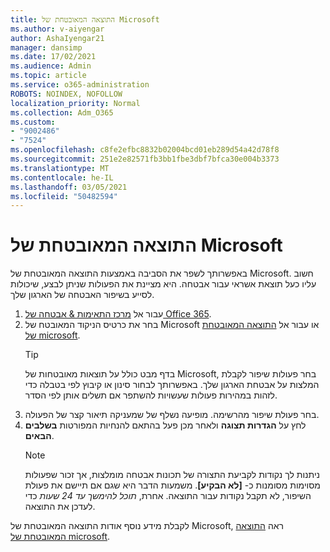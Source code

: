```yaml
---
title: התוצאה המאובטחת של Microsoft
ms.author: v-aiyengar
author: AshaIyengar21
manager: dansimp
ms.date: 17/02/2021
ms.audience: Admin
ms.topic: article
ms.service: o365-administration
ROBOTS: NOINDEX, NOFOLLOW
localization_priority: Normal
ms.collection: Adm_O365
ms.custom:
- "9002486"
- "7524"
ms.openlocfilehash: c8fe2efbc8832b02004bcd01eb289d54a42d78f8
ms.sourcegitcommit: 251e2e82571fb3bb1fbe3dbf7bfca30e004b3373
ms.translationtype: MT
ms.contentlocale: he-IL
ms.lasthandoff: 03/05/2021
ms.locfileid: "50482594"
---
```

# <a name="microsoft-secure-score"></a>התוצאה המאובטחת של Microsoft

באפשרותך לשפר את הסביבה באמצעות התוצאה המאובטחת של Microsoft. חשוב עליו כעל תוצאת אשראי עבור אבטחה. היא מציינת את הפעולות שניתן לבצע, שיכולות לסייע בשיפור האבטחה של הארגון שלך.

1. עבור אל [מרכז התאימות & אבטחה של Office 365](https://go.microsoft.com/fwlink/p/?linkid=2077143).
1. בחר את כרטיס הניקוד המאובטח של Microsoft או עבור אל [התוצאה המאובטחת של microsoft](https://go.microsoft.com/fwlink/?linkid=2099589).
    > [!TIP]
    >  בדף מבט כולל על תוצאות מאובטחות של Microsoft, בחר פעולות שיפור לקבלת המלצות על אבטחת הארגון שלך. באפשרותך לבחור סינון או קיבוץ לפי בטבלה כדי לזהות במהירות פעולות שעשויות להשתפר אם תשלים אותן לפי הסדר.
1. בחר פעולת שיפור מהרשימה. מופיעה נשלף של שמעניקה תיאור קצר של הפעולה.
1. לחץ על **הגדרות תצוגה** ולאחר מכן פעל בהתאם להנחיות המפורטות **בשלבים הבאים**.
    > [!NOTE]
    > ניתנות לך נקודות לקביעת התצורה של תכונות אבטחה מומלצות, אך זכור שפעולות מסוימות מסומנות כ- **[לא הבקיע]**. משמעות הדבר היא שגם אם תיישם את פעולת השיפור, לא תקבל נקודות עבור התוצאה. אחרת, *תוכל להימשך עד 24 שעות* כדי לעדכן את התוצאה.

לקבלת מידע נוסף אודות התוצאה המאובטחת של Microsoft, ראה [התוצאה המאובטחת של microsoft](https://go.microsoft.com/fwlink/?linkid=2103077).